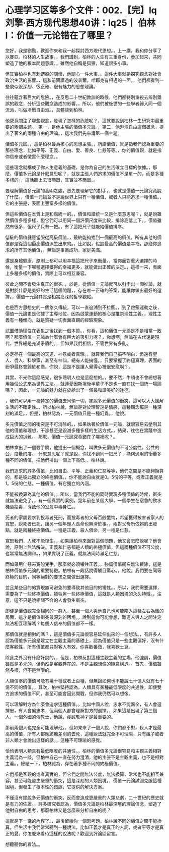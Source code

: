 # 心理学习区等多个文件：002.【完】lq刘擎·西方现代思想40讲：lq25丨 伯林I：价值一元论错在了哪里？

您好，我是劉勤，歡迎你來和我一起探討西方現代思想。，上一講，我和你分享了以賽亞。柏林的人生故事。，我們講到，柏林的人生有三重身份，疊加起來，共同塑造了他的根本問題意識。，雖然他自稱是狐狸，知道很多小事。

但其實柏林也有刺蝟般的關懷，他關心一件大事。，這件大事就是探究觀念對社會政治生活的影響。，這和前面講過的波普爾。哈耶克有相通的一面。，他們都看到一些貌似很深刻、很正確、很有魅力的思想理論。

往往蘊含著巨大的危險。，在反思二十世紀教訓的時候，他們都特別重視去辨別錯誤的觀念，分析這些觀念造成的影響。，所以，他們被後世的一些學者歸入同一個流派，叫做冷戰自由派。，具體談到柏林。

他究竟關注了哪些觀念，發現了怎樣的危險呢？，這就要說到柏林一生研究中最重要的兩個主題。，第一，是他主張的價值多元論。，第二，他澄清自由這個概念，提出了著名的兩種自由的理論。，這次我們先來講第一個主題。

價值多元論。，這是柏林最為核心的思想主張。，所謂價值，就是指我們認為重要的那些理念，比如平等、正義、自由、愛、善良、仁慈等等。，你的價值觀，就是指你信奉或者徵實什麼理念。。

這些理念就構成了你人生意義的基礎，是你為自己的生活確立目標的依據。，那麼，價值多元論是什麼意思呢？，就是主張人們追求的價值不是單一的，而是多種多樣的。，這話聽上去很簡單，其實並不簡單。。

要理解價值多元論的高明之處，首先要理解它的對手，，也就是價值一元論究竟說了什麼。，價值一元論並不是說世界上只有一種價值，或者人只能追求一種價值。，它的主張是，表面上豐富多樣的價值。

但這些價值在本質上是和諧統一的。，價值和諧統一又是什麼意思呢？，就是說雖然價值多種多樣，但它們可以用同一個評價尺度來比較，排除高低上下。，價值雖然有很多，但尺子只有一把。，有了這把尺子就能給價值排序。

低級的價值就應當服從高級價值，，最終能夠找到一個最高的價值，所有其他的價值都是從這個最高價值派生出來的。，比如說，假設最高的價值是幸福，那麼你追求的所有其他價值，，無論是事業成功，家庭美滿。

還是身體健康，原則上都可以用幸福這把尺子來衡量。，當你面對重大選擇的時候，衡量一下哪種選擇獲得的幸福更多，就能做出正確的決定。，這樣一來，表面上多種多樣的價值，實際上可以相互兼容。

彼此之間不會發生真正的衝突。，於是，從價值一元論就可以引申出一個推論，就是對於什麼是美好的生活這個問題，，存在唯一正確的答案，能讓你做出最好的選擇。，價值一元論其實是相當高深的哲學觀點。

也是西方思想史的一個悠久傳統，可以一直追溯到不拉圖。，到了啟蒙運動之後，價值一元論更是佔據了主導地位，因為啟蒙運動的核心是推崇理性主義。，理性主義有一種傾向，就是質疑一切表面直觀的經驗現象。

試圖借助理性在表象之後找到一個本質。，你看，這和價值一元論是不是相當一致啊？那麼價值一元論為什麼會有巨大的吸引力呢？，你想啊，無論在古代還是現代，世界總是充滿矛盾的。，但如果我們相信，不管世界有多亂。

必定存在一個最高的天道、神意或者真理。，就算我們自己搞不明白，但還有聖人、哲人、科學家，甚至有神仙，總有人能搞懂。，只要掌握了終極真理，表面的紛爭最終會歸於和諧。你說，這是不是讓人覺得心裡很安慰啊？。

其實，不光你這麼感覺，很多聰明人也是這麼想的。，要不然，牛頓也不會總想著用幾個公式來為世界立法。，就連愛因斯坦後半輩子不是也一直在找一個統一場論嗎？，因此，一元論的魅力就在於給出了一個最和諧美好的途徑。

，我們可以用一種特定的價值去同領一切，擺脫多元價值的衝突，這可以大大緩解生活的不確定性。，所以柏林說，無論是對於理智還是情感，這種觀念都是一種深刻的滿足。，但是，柏林認為，一元價值只是一種幻覺。，他說。

多元價值之間的衝突是不可消除的。，如果執著於價值一元論，就很容易去壓制其他的價值和理想，干涉甚至是毀滅多種多樣的生活方式。，結果，往往在實踐中造成巨大的災難。，那麼，價值一元論究竟錯在了哪裡呢？。

柏林拿出了一個殺手鐧，他提出一個概念，叫做多元價值的不可公度性，公共的公，度量的度。，什麼意思呢？就是說，你找不到同一把尺子，能夠通用的衡量多種不同的價值，把他們排出一個上下高低。，柏林說。

我們追求的許多價值，比如自由、平等、正義和仁慈等等，他們之間是不能夠換算的，都是彼此獨立的終極價值。，你不能說自由就是0。5份的平等，或者正義就是1。5份的仁慈。一種價值，有它獨立的內涵。

不能被換算為其他的價值。，所以，當我們不能夠同時實現多種價值的時候，衝突就無法避免了。，有一個真實的案例，幾年前在某個大學，一個學生在宿舍的飲水機裏投毒，導致他的室友中毒身亡。。

死者的家屬要求判投毒者死刑，而投毒者的父母百般懺悔，希望獲得被害者家人的寬恕，說死者已死，讓另一個年輕人長命也無濟於事。，兩對父母所依賴的出發點，就是兩種終極價值。一種是正義，殺人償命，另一種是仁慈。

寬恕我們，人死不能復生。，如果讓柏林來面對這個問題，他又會怎麼說呢？他會說，原則上無法解決。正義和仁慈都是人類的終極價值，但這兩種價值不可公度，也常常無法調和。，如果實現了正義，就無法同時滿足仁慈。

而如果用仁慈來寬恕兇手，那麼就必須犧牲正義。，強調價值衝突無法根除，這是柏林價值多元論的重要特徵。柏林有一段話說得觸目驚心。，他說，我們要在同等終極的目的，同等絕對的要求之間做出選擇。

並且某些目的的實現無可避免的要導致其他目的的犧牲。，所以，我們需要選擇，需要為了一些終極價值，犧牲另一些終極價值，這就是人類困境的永久特徵。，注意，這不只是說相關不合的人會發生衝突。

即便是價值觀完全相同的一群人，甚至一個人與他自己也可能陷入這種左右為難的局面，這才是價值衝突最深刻的困境。，說到這你可能會想，難道人與人之間注定無法相互理解嗎？每個人信奉的價值都不一樣。

那價值就是相對的嗎？，這是價值多元論很容易延伸出來的一個想法。，有許多人認為價值多元論是建立在主觀主義的基礎上，認為價值只是一些主觀偏好，沒有什麼客觀性，所有價值都只對客人有效，你喜歡番茄，我喜歡土豆。

除此之外沒有什麼好說的。，但是，柏林反對這種主觀主義的立場，他強調，價值雖然是多元的，但仍然是客觀存在的，不是主觀想像的隨意構造。，首先，價值雖然多樣，但不是無限的。

人類信奉的價值可能有幾十種或者上百種，但無論如何也不能說七十億人就有七十億不同的價值。，其次，柏林堅持認為，人類具有某種最低限度的共通性，即使雙方追求的價值不同，甚至可能會因此開戰，但你我仍然可以想像。

可以理解對方為什麼會追求這種價值。，比如中國人說，忠孝不能兩全，有人會選擇忠，有人會偏忠孝，但兩個人都會理解對方的選擇。，如果這是出現了第三個人，一個外國的傳教士，他說，虔誠敬神才是最重要的。

那前兩個人也完全可能理解他。，但如果來了一個人說，你們都不對，殺人才是最高的價值，所有人都應該無差別的去死，這種說法就完全不可理喻，只有瘋子或者非人類才會說出這樣的話。，這種不可理喻的感覺。

恰恰表明人類具有最低限度的共通性。，柏林的價值多元論很容易和主觀主義相對主義混為一談，但柏林自己一直在努力澄清，他的主張不是主觀主義，也不是相對主義。，總結一下，柏林認為，存在著多種不同的終極價值。

它們都是客觀的或者真實的，但它們之間無法公度，無法換算，常常也不能相互兼容，甚至可能發生嚴重的衝突，這是深刻的人類困境。，價值一元論試圖克服這種困境，但發生了根本性的錯誤，它提供的解決方案。

不僅沒有擺脫多元價值的衝突，反而會造成更嚴重的人類悲劇，二十世紀的歷史就是有力的佐證。，許多研究者認為，價值多元論是柏林最深層的理論信念，塑造了他對自由的思考，那麼柏林又是怎麼來分析自由的呢？

這就是下一講的內容了。，最後留給你一個思考題，柏林說不同的價值之間不能換算，但生活中我們常常聽到一種說法，比如正義才是真正的人詞，或者平等才是真正的愛。你怎麼來看待這樣的說法呢？歡迎到評論區留言。

想聽聽你的看法。。